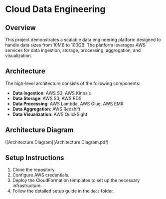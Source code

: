 # Cloud Data Engineering

## Overview
This project demonstrates a scalable data engineering platform designed to handle data sizes from 10MB to 100GB. The platform leverages AWS services for data ingestion, storage, processing, aggregation, and visualization.

## Architecture
The high-level architecture consists of the following components:

- **Data Ingestion**: AWS S3, AWS Kinesis
- **Data Storage**: AWS S3, AWS RDS
- **Data Processing**: AWS Lambda, AWS Glue, AWS EMR
- **Data Aggregation**: AWS Redshift
- **Data Visualization**: AWS QuickSight

## Architecture Diagram
![Architecture Diagram](Architecture Diagram.pdf)

## Setup Instructions
1. Clone the repository.
2. Configure AWS credentials.
3. Deploy the CloudFormation templates to set up the necessary infrastructure.
4. Follow the detailed setup guide in the `docs` folder.
